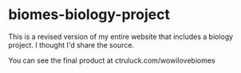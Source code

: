# biomes-biology-project
This is a revised version of my entire website that includes a biology project. I thought I'd share the source.

You can see the final product at ctruluck.com/wowilovebiomes
